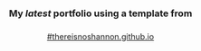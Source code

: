 
<h3 align="center"> My <em>latest</em> portfolio using a template from</h3>
<p align="center"><a title="ShaeSmith" href="https://html5up.net/big-picture">


<h3></h3>

<p align="center">#thereisnoshannon.github.io</p>

